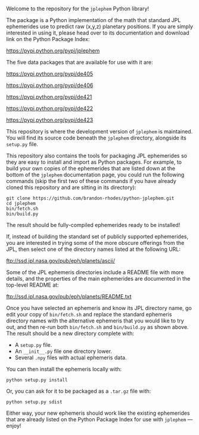
Welcome to the repository for the `jplephem` Python library!

The package is a Python implementation of the math that standard JPL
ephemerides use to predict raw (x,y,z) planetary positions.  If you are
simply interested in using it, please head over to its documentation and
download link on the Python Package Index:

https://pypi.python.org/pypi/jplephem

The five data packages that are available for use with it are:

https://pypi.python.org/pypi/de405

https://pypi.python.org/pypi/de406

https://pypi.python.org/pypi/de421

https://pypi.python.org/pypi/de422

https://pypi.python.org/pypi/de423

This repository is where the development version of `jplephem` is
maintained.  You will find its source code beneath the `jplephem`
directory, alongside its `setup.py` file.

This repository also contains the tools for packaging JPL ephemerides so
they are easy to install and import as Python packages.  For example, to
build your own copies of the ephemerides that are listed down at the
bottom of the `jplephem` documentation page, you could run the following
commands (skip the first two of these commands if you have already
cloned this repository and are sitting in its directory):

    git clone https://github.com/brandon-rhodes/python-jplephem.git
    cd jplephem
    bin/fetch.sh
    bin/build.py

The result should be fully-compiled ephemerides ready to be installed!

If, instead of building the standard set of publicly supported
ephemerides, you are interested in trying some of the more obscure
offerings from the JPL, then select one of the directory names listed at
the following URL:

ftp://ssd.jpl.nasa.gov/pub/eph/planets/ascii/

Some of the JPL ephemeris directories include a README file with more
details, and the properties of the main ephemerides are documented in
the top-level README at:

ftp://ssd.jpl.nasa.gov/pub/eph/planets/README.txt

Once you have selected an ephemeris and know its JPL directory name, go
edit your copy of `bin/fetch.sh` and replace the standard ephemeris
directory names with the alternative ephemeris that you would like to
try out, and then re-run both `bin/fetch.sh` and `bin/build.py` as shown
above.  The result should be a new directory complete with:

* A `setup.py` file.
* An `__init__.py` file one directory lower.
* Several `.npy` files with actual ephemeris data.

You can then install the ephemeris locally with:

    python setup.py install

Or, you can ask for it to be packaged as a `.tar.gz` file with:

    python setup.py sdist

Either way, your new ephemeris should work like the existing ephemerides
that are already listed on the Python Package Index for use with
`jplephem` — enjoy!

